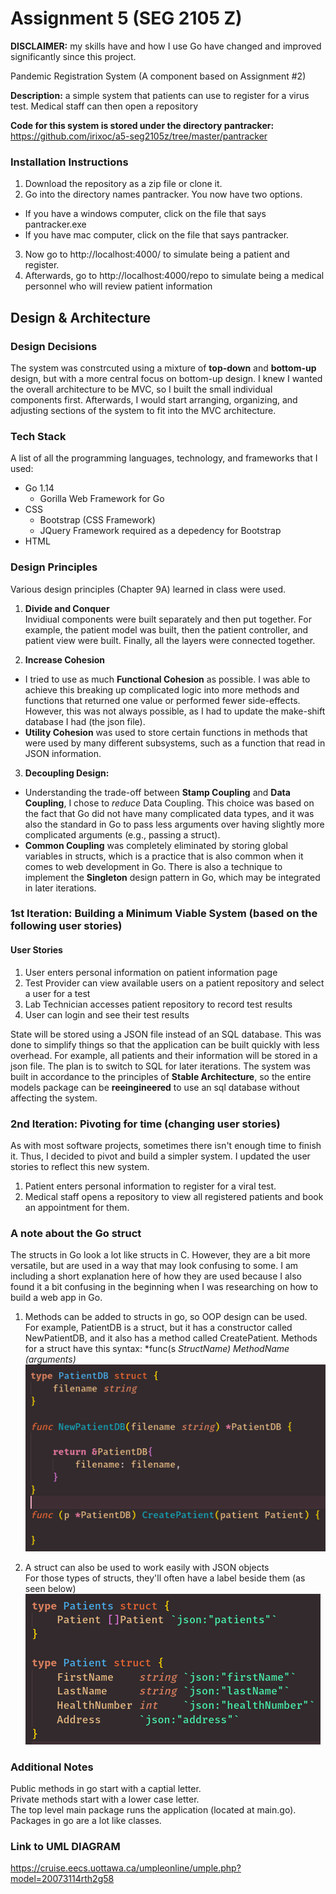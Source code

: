 # Assignment 5 (SEG 2105 Z)
**DISCLAIMER:** my skills have and how I use Go have changed and improved significantly since this project.

Pandemic Registration System (A component based on Assignment #2)  

**Description:** a simple system that patients can use to register for a virus test. Medical staff can then open a repository  

**Code for this system is stored under the directory pantracker:** <https://github.com/irixoc/a5-seg2105z/tree/master/pantracker>  

### Installation Instructions
1. Download the repository as a zip file or clone it.
2. Go into the directory names pantracker. You now have two options.  
* If you have a windows computer, click on the file that says pantracker.exe  
* If you have mac computer, click on the file that says pantracker.  
3. Now go to http://localhost:4000/ to simulate being a patient and register.  
4. Afterwards, go to http://localhost:4000/repo to simulate being a medical personnel who will review patient information

## Design & Architecture

### Design Decisions
The system was constrcuted using a mixture of **top-down** and **bottom-up** design, but with a more central focus on bottom-up design.
I knew I wanted the overall architecture to be MVC, so I built the small individual components first. Afterwards, I would start arranging, organizing, and adjusting sections of the system to fit into the MVC architecture.

### Tech Stack
A list of all the programming languages, technology, and frameworks that I used:  
* Go 1.14
    * Gorilla Web Framework for Go
* CSS
    * Bootstrap (CSS Framework)
    * JQuery Framework required as a depedency for Bootstrap
* HTML

### Design Principles
Various design principles (Chapter 9A) learned in class were used. 

1. **Divide and Conquer**  
Invidiual components were built separately and then put together. For example, the patient model was built, then the patient controller, and patient view were built. Finally, all the layers were connected together. 

2. **Increase Cohesion**  
* I tried to use as much **Functional Cohesion** as possible. I was able to achieve this breaking up complicated logic into more methods and functions that returned one value or performed fewer side-effects. However, this was not always possible, as I had to update the make-shift database I had (the json file). 
* **Utility Cohesion** was used to store certain functions in methods that were used by many different subsystems, such as a function that read in JSON information.

3. **Decoupling Design:**
* Understanding the trade-off between **Stamp Coupling** and **Data Coupling**, I chose to *reduce* Data Coupling. This choice was based on the fact that Go did not have many complicated data types, and it was also the standard in Go to pass less arguments over having slightly more complicated arguments (e.g., passing a struct).  
* **Common Coupling** was completely eliminated by storing global variables in structs, which is a practice that is also common when it comes to web development in Go. There is also a technique to implement the **Singleton** design pattern in Go, which may be integrated in later iterations.  

### 1st Iteration: Building a Minimum Viable System (based on the following user stories)
#### User Stories
1. User enters personal information on patient information page
2. Test Provider can view available users on a patient repository and select a user for a test
3. Lab Technician accesses patient repository to record test results
4. User can login and see their test results

State will be stored using a JSON file instead of an SQL database. This was done to simplify things so that the application can be built quickly with less overhead. For example, all patients and their information will be stored in a json file. The plan is to switch to SQL for later iterations. The system was built in accordance to the principles of **Stable Architecture**, so the entire models package can be **reeingineered** to use an sql database without affecting the system.

### 2nd Iteration: Pivoting for time (changing user stories)  
As with most software projects, sometimes there isn't enough time to finish it. Thus, I decided to pivot and build a simpler system. I updated the user stories to reflect this new system.
1. Patient enters personal information to register for a viral test.
2. Medical staff opens a repository to view all registered patients and book an appointment for them.


### A note about the Go struct
The structs in Go look a lot like structs in C. However, they are a bit more versatile, but are used in a way that may look confusing to some. I am including a short explanation here of how they are used because I also found it a bit confusing in the beginning when I was researching on how to build a web app in Go.
1. Methods can be added to structs in go, so OOP design can be used.  
For example, PatientDB is a struct, but it has a constructor called NewPatientDB, and it also has a method called CreatePatient. Methods for a struct have this syntax: *func(s *StructName) MethodName (arguments)*  
![OOPstyle](https://github.com/irixoc/a5-seg2105z/blob/master/rmImages/OOP2.png)

2. A struct can also be used to work easily with JSON objects  
For those types of structs, they'll often have a label beside them (as seen below)  
![jsonStyle](https://github.com/irixoc/a5-seg2105z/blob/master/rmImages/json.png)  

### Additional Notes
Public methods in go start with a captial letter.  
Private methods start with a lower case letter.  
The top level main package runs the application (located at main.go).  
Packages in go are a lot like classes.  


### Link to UML DIAGRAM
<https://cruise.eecs.uottawa.ca/umpleonline/umple.php?model=20073114rth2g58>
